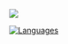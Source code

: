 <img src="https://github-readme-stats.vercel.app/api?username=aelpxy&show_icons=true&include_all_commits=true&theme=onedark&hide_border=true"/>

[![Languages](https://github-readme-stats.vercel.app/api/top-langs/?username=aelpxy&theme=onedark&hide_border=true)](https://github.com/aelpxy)

